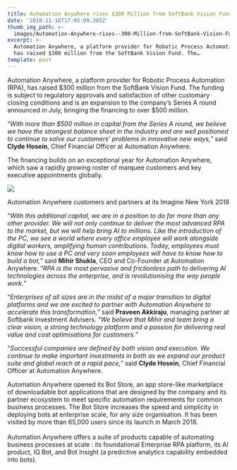 ```yaml
---
title: Automation Anywhere rises $300 Million from SoftBank Vision Fund
date: '2018-11-16T17:05:09.385Z'
thumb_img_path: >-
  images/Automation-Anywhere-rises--300-Million-from-SoftBank-Vision-Fund/1*uPKVsy2jOAkC5ZXwPy6SPA.jpeg
excerpt: >-
  Automation Anywhere, a platform provider for Robotic Process Automation (RPA),
  has raised $300 million from the SoftBank Vision Fund. The…
template: post
---
```

Automation Anywhere, a platform provider for Robotic Process Automation (RPA), has raised $300 million from the SoftBank Vision Fund. The funding is subject to regulatory approvals and satisfaction of other customary closing conditions and is an expansion to the company’s Series A round announced in July, bringing the financing to over $500 million.

“*With more than $500 million in capital from the Series A round, we believe we have the strongest balance sheet in the industry and are well positioned to continue to solve our customers’ problems in innovative new ways,*” said **Clyde Hosein**, Chief Financial Officer at Automation Anywhere.

The financing builds on an exceptional year for Automation Anywhere, which saw a rapidly growing roster of marquee customers and key executive appointments globally.

![](/images/Automation-Anywhere-rises--300-Million-from-SoftBank-Vision-Fund/1*uPKVsy2jOAkC5ZXwPy6SPA.jpeg)

<figcaption>Automation Anywhere customers and partners at its Imagine New York&nbsp;2018</figcaption>

“*With this additional capital, we are in a position to do far more than any other provider. We will not only continue to deliver the most advanced RPA to the market, but we will help bring AI to millions. Like the introduction of the PC, we see a world where every office employee will work alongside digital workers, amplifying human contributions. Today, employees must know how to use a PC and very soon employees will have to know how to build a bot,*” said **Mihir Shukla**, CEO and Co-Founder at Automation Anywhere. “*RPA is the most pervasive and frictionless path to delivering AI technologies across the enterprise, and is revolutionising the way people work.*”

“*Enterprises of all sizes are in the midst of a major transition to digital platforms and we are excited to partner with Automation Anywhere to accelerate this transformation,*” said **Praveen Akkiraju**, managing partner at Softbank Investment Advisers. “*We believe that Mihir and team bring a clear vision, a strong technology platform and a passion for delivering real value and cost optimisations for customers.*”

“*Successful companies are defined by both vision and execution. We continue to make important investments in both as we expand our product suite and global reach at a rapid pace,”* said **Clyde Hosein**, Chief Financial Officer at Automation Anywhere.

Automation Anywhere opened its Bot Store, an app store-like marketplace of downloadable bot applications that are designed by the company and its partner ecosystem to meet specific automation requirements for common business processes. The Bot Store increases the speed and simplicity in deploying bots at enterprise scale, for any size organisation. It has been visited by more than 65,000 users since its launch in March 2018.  
   
Automation Anywhere offers a suite of products capable of automating business processes at scale : its foundational Enterprise RPA platform, its AI product, IQ Bot, and Bot Insight (a predictive analytics capability embedded into bots).
